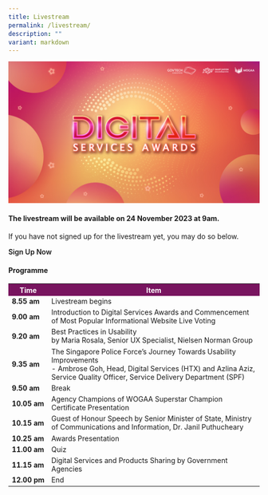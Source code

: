 ```yaml
---
title: Livestream
permalink: /livestream/
description: ""
variant: markdown
---
```

![Digital Services Awards logo banner](/images/digitalservicesawards.jpg)
<style type="text/css">
.content h4 {
    color: #B41E8E;
    font-weight: 700;
    }
table#award_cat th {
    background: #78145F;
    color: #fff;
    font-weight: 700;
}
	a.bp-button{text-decoration: none;font-weight:600;}
	a.bp-button:hover{text-decoration: underline;}
</style>
<div class="row">
  <div class="col is-12 has-text-centered">
    <h4><strong>The livestream will be available on 24 November 2023 at 9am. </strong></h4>
    <p>If you have not signed up for the livestream yet, you may do so below.</p>
    <a target="_blank" class="bp-button is-primary is-uppercase" href="https://go.gov.sg/dsa2023-reg">Sign Up Now</a> 
    <!-- FOR LIVESTREAM YOUTUBE EMBED <div style="width:100%; min-height:475px"><iframe width="845" height="475" src="https://www.youtube-nocookie.com/embed/AEKtQW93OVg" title="YouTube video player" frameborder="0" allow="accelerometer; autoplay; clipboard-write; encrypted-media; gyroscope; picture-in-picture; web-share" allowfullscreen=""></iframe></div>//--></div>
</div>
<div class="row">
  <div class="col is-12">
    <h4><strong>Programme</strong></h4>
    <table id="award_cat" cellspacing="0" cellpadding="0" border="0" width="100%">
      <tbody><tr>
        <th nowrap="nowrap">Time</th>
        <th>Item</th>
      </tr>
      <tr>
        <td nowrap="nowrap"><strong>8.55 am</strong></td>
        <td>Livestream begins</td>
      </tr>
      <tr>
        <td nowrap="nowrap"><strong>9.00 am</strong></td>
        <td>Introduction to Digital Services Awards and Commencement of Most Popular Informational Website Live Voting</td>
      </tr>
      <tr>
        <td nowrap="nowrap"><strong>9.20 am</strong></td>
        <td>Best Practices in Usability <br>
          by Maria Rosala, Senior UX Specialist, Nielsen Norman Group </td>
      </tr>
      <tr>
        <td nowrap="nowrap"><strong>9.35 am</strong></td>
        <td>The Singapore Police Force’s Journey Towards Usability Improvements <br>
          - Ambrose Goh, Head, Digital Services (HTX) and Azlina Aziz, Service Quality Officer, Service Delivery Department (SPF)</td>
      </tr>
      <tr>
        <td nowrap="nowrap"><strong>9.50 am</strong></td>
        <td>Break</td>
      </tr>
      <tr>
        <td nowrap="nowrap"><strong>10.05 am</strong></td>
        <td>Agency Champions of WOGAA Superstar Champion Certificate Presentation</td>
      </tr>
      <tr>
        <td nowrap="nowrap"><strong>10.15 am</strong></td>
        <td>Guest of Honour Speech by Senior Minister of State, Ministry of Communications and Information, Dr. Janil Puthucheary</td>
      </tr>
      <tr>
        <td nowrap="nowrap"><strong>10.25 am</strong></td>
        <td>Awards Presentation</td>
      </tr>
      <tr>
        <td nowrap="nowrap"><strong>11.00 am</strong></td>
        <td>Quiz</td>
      </tr>
      <tr>
        <td nowrap="nowrap"><strong>11.15 am</strong></td>
        <td>Digital Services and Products Sharing by Government Agencies</td>
      </tr>
      <tr>
        <td nowrap="nowrap"><strong>12.00 pm</strong></td>
        <td>End</td>
      </tr>
    </tbody></table>
  </div>
</div>